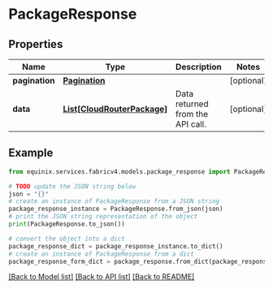 # PackageResponse


## Properties

Name | Type | Description | Notes
------------ | ------------- | ------------- | -------------
**pagination** | [**Pagination**](Pagination.md) |  | [optional] 
**data** | [**List[CloudRouterPackage]**](CloudRouterPackage.md) | Data returned from the API call. | [optional] 

## Example

```python
from equinix.services.fabricv4.models.package_response import PackageResponse

# TODO update the JSON string below
json = "{}"
# create an instance of PackageResponse from a JSON string
package_response_instance = PackageResponse.from_json(json)
# print the JSON string representation of the object
print(PackageResponse.to_json())

# convert the object into a dict
package_response_dict = package_response_instance.to_dict()
# create an instance of PackageResponse from a dict
package_response_form_dict = package_response.from_dict(package_response_dict)
```
[[Back to Model list]](../README.md#documentation-for-models) [[Back to API list]](../README.md#documentation-for-api-endpoints) [[Back to README]](../README.md)


